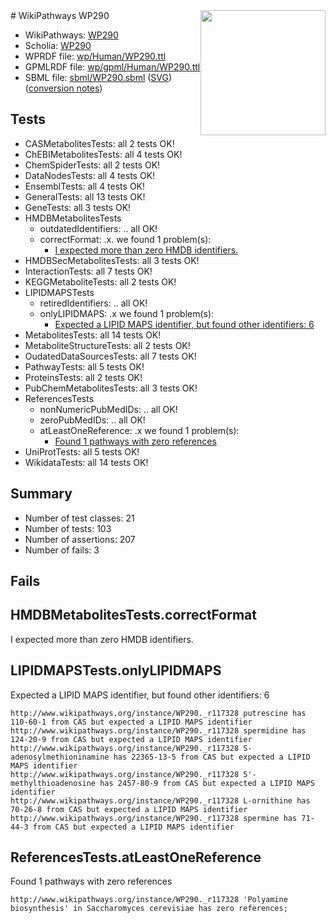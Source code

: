 <img style="float: right; width: 200px" src="../logo.png" />
# WikiPathways WP290

* WikiPathways: [WP290](https://identifiers.org/wikipathways:WP290)
* Scholia: [WP290](https://scholia.toolforge.org/wikipathways/WP290)
* WPRDF file: [wp/Human/WP290.ttl](../wp/Human/WP290.ttl)
* GPMLRDF file: [wp/gpml/Human/WP290.ttl](../wp/gpml/Human/WP290.ttl)
* SBML file: [sbml/WP290.sbml](../sbml/WP290.sbml) ([SVG](../sbml/WP290.svg)) ([conversion notes](../sbml/WP290.txt))

## Tests
* CASMetabolitesTests: all 2 tests OK!
* ChEBIMetabolitesTests: all 4 tests OK!
* ChemSpiderTests: all 2 tests OK!
* DataNodesTests: all 4 tests OK!
* EnsemblTests: all 4 tests OK!
* GeneralTests: all 13 tests OK!
* GeneTests: all 3 tests OK!
* HMDBMetabolitesTests
    * outdatedIdentifiers: .. all OK!
    * correctFormat: .x. we found 1 problem(s):
        * [I expected more than zero HMDB identifiers.](#ad154c1e)
* HMDBSecMetabolitesTests: all 3 tests OK!
* InteractionTests: all 7 tests OK!
* KEGGMetaboliteTests: all 2 tests OK!
* LIPIDMAPSTests
    * retiredIdentifiers: .. all OK!
    * onlyLIPIDMAPS: .x we found 1 problem(s):
        * [Expected a LIPID MAPS identifier, but found other identifiers: 6](#48cc60bd)
* MetabolitesTests: all 14 tests OK!
* MetaboliteStructureTests: all 2 tests OK!
* OudatedDataSourcesTests: all 7 tests OK!
* PathwayTests: all 5 tests OK!
* ProteinsTests: all 2 tests OK!
* PubChemMetabolitesTests: all 3 tests OK!
* ReferencesTests
    * nonNumericPubMedIDs: .. all OK!
    * zeroPubMedIDs: .. all OK!
    * atLeastOneReference: .x we found 1 problem(s):
        * [Found 1 pathways with zero references](#35eb778e)
* UniProtTests: all 5 tests OK!
* WikidataTests: all 14 tests OK!


## Summary

* Number of test classes: 21
* Number of tests: 103
* Number of assertions: 207
* Number of fails: 3

## Fails

<a name="ad154c1e" />

## HMDBMetabolitesTests.correctFormat

I expected more than zero HMDB identifiers.
<a name="48cc60bd" />

## LIPIDMAPSTests.onlyLIPIDMAPS

Expected a LIPID MAPS identifier, but found other identifiers: 6
```
http://www.wikipathways.org/instance/WP290._r117328 putrescine has 110-60-1 from CAS but expected a LIPID MAPS identifier
http://www.wikipathways.org/instance/WP290._r117328 spermidine has 124-20-9 from CAS but expected a LIPID MAPS identifier
http://www.wikipathways.org/instance/WP290._r117328 S-adenosylmethioninamine has 22365-13-5 from CAS but expected a LIPID MAPS identifier
http://www.wikipathways.org/instance/WP290._r117328 5'-methylthioadenosine has 2457-80-9 from CAS but expected a LIPID MAPS identifier
http://www.wikipathways.org/instance/WP290._r117328 L-ornithine has 70-26-8 from CAS but expected a LIPID MAPS identifier
http://www.wikipathways.org/instance/WP290._r117328 spermine has 71-44-3 from CAS but expected a LIPID MAPS identifier
```

<a name="35eb778e" />

## ReferencesTests.atLeastOneReference

Found 1 pathways with zero references
```
http://www.wikipathways.org/instance/WP290._r117328 'Polyamine biosynthesis' in Saccharomyces cerevisiae has zero references; 
```

